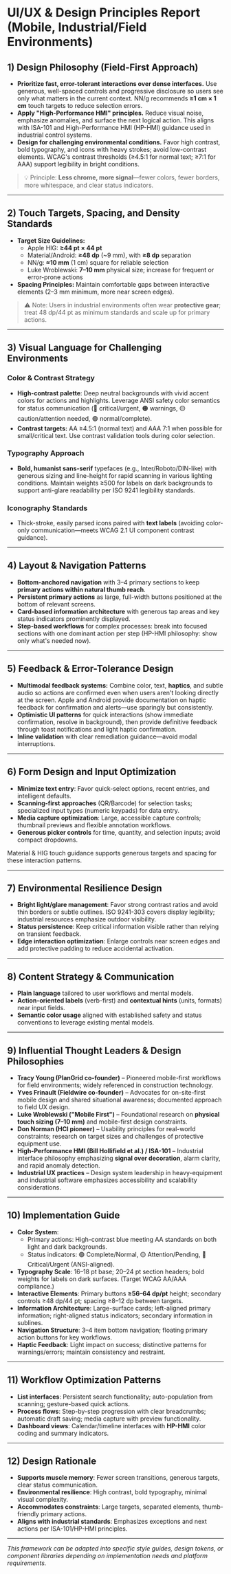 # UI/UX & Design Principles Report (Mobile, Industrial/Field Environments)

## 1) Design Philosophy (Field-First Approach)

- **Prioritize fast, error-tolerant interactions over dense interfaces.** Use generous, well-spaced controls and progressive disclosure so users see only what matters in the current context. NN/g recommends **≥1 cm × 1 cm** touch targets to reduce selection errors.
- **Apply "High-Performance HMI" principles.** Reduce visual noise, emphasize anomalies, and surface the next logical action. This aligns with ISA-101 and High-Performance HMI (HP-HMI) guidance used in industrial control systems.
- **Design for challenging environmental conditions.** Favor high contrast, bold typography, and icons with heavy strokes; avoid low-contrast elements. WCAG's contrast thresholds (≥4.5:1 for normal text; ≥7:1 for AAA) support legibility in bright conditions.

> 💡 Principle: **Less chrome, more signal**—fewer colors, fewer borders, more whitespace, and clear status indicators.

------

## 2) Touch Targets, Spacing, and Density Standards

- **Target Size Guidelines:**
  - Apple HIG: **≥44 pt × 44 pt**
  - Material/Android: **≥48 dp** (~9 mm), with **≥8 dp** separation
  - NN/g: **≈10 mm** (1 cm) square for reliable selection
  - Luke Wroblewski: **7–10 mm** physical size; increase for frequent or error-prone actions
- **Spacing Principles:** Maintain comfortable gaps between interactive elements (2–3 mm minimum, more near screen edges).

> ⚠️ Note: Users in industrial environments often wear **protective gear**; treat 48 dp/44 pt as minimum standards and scale up for primary actions.

------

## 3) Visual Language for Challenging Environments

### Color & Contrast Strategy

- **High-contrast palette**: Deep neutral backgrounds with vivid accent colors for actions and highlights. Leverage ANSI safety color semantics for status communication (🔴 critical/urgent, 🟠 warnings, 🟡 caution/attention needed, 🟢 normal/complete).
- **Contrast targets:** AA ≥4.5:1 (normal text) and AAA 7:1 when possible for small/critical text. Use contrast validation tools during color selection.

### Typography Approach

- **Bold, humanist sans-serif** typefaces (e.g., Inter/Roboto/DIN-like) with generous sizing and line-height for rapid scanning in various lighting conditions. Maintain weights ≥500 for labels on dark backgrounds to support anti-glare readability per ISO 9241 legibility standards.

### Iconography Standards

- Thick-stroke, easily parsed icons paired with **text labels** (avoiding color-only communication—meets WCAG 2.1 UI component contrast guidance).

------

## 4) Layout & Navigation Patterns

- **Bottom-anchored navigation** with 3–4 primary sections to keep **primary actions within natural thumb reach**.
- **Persistent primary actions** as large, full-width buttons positioned at the bottom of relevant screens.
- **Card-based information architecture** with generous tap areas and key status indicators prominently displayed.
- **Step-based workflows** for complex processes: break into focused sections with one dominant action per step (HP-HMI philosophy: show only what's needed now).

------

## 5) Feedback & Error-Tolerance Design

- **Multimodal feedback systems:** Combine color, text, **haptics**, and subtle audio so actions are confirmed even when users aren't looking directly at the screen. Apple and Android provide documentation on haptic feedback for confirmation and alerts—use sparingly but consistently.
- **Optimistic UI patterns** for quick interactions (show immediate confirmation, resolve in background), then provide definitive feedback through toast notifications and light haptic confirmation.
- **Inline validation** with clear remediation guidance—avoid modal interruptions.

------

## 6) Form Design and Input Optimization

- **Minimize text entry**: Favor quick-select options, recent entries, and intelligent defaults.
- **Scanning-first approaches** (QR/Barcode) for selection tasks; specialized input types (numeric keypads) for data entry.
- **Media capture optimization**: Large, accessible capture controls; thumbnail previews and flexible annotation workflows.
- **Generous picker controls** for time, quantity, and selection inputs; avoid compact dropdowns.

Material & HIG touch guidance supports generous targets and spacing for these interaction patterns.

------

## 7) Environmental Resilience Design

- **Bright light/glare management**: Favor strong contrast ratios and avoid thin borders or subtle outlines. ISO 9241-303 covers display legibility; industrial resources emphasize outdoor visibility.
- **Status persistence**: Keep critical information visible rather than relying on transient feedback.
- **Edge interaction optimization**: Enlarge controls near screen edges and add protective padding to reduce accidental activation.

------

## 8) Content Strategy & Communication

- **Plain language** tailored to user workflows and mental models.
- **Action-oriented labels** (verb-first) and **contextual hints** (units, formats) near input fields.
- **Semantic color usage** aligned with established safety and status conventions to leverage existing mental models.

------

## 9) Influential Thought Leaders & Design Philosophies

- **Tracy Young (PlanGrid co-founder)** – Pioneered mobile-first workflows for field environments; widely referenced in construction technology.
- **Yves Frinault (Fieldwire co-founder)** – Advocates for on-site-first mobile design and shared situational awareness; documented approach to field UX design.
- **Luke Wroblewski ("Mobile First")** – Foundational research on **physical touch sizing (7–10 mm)** and mobile-first design constraints.
- **Don Norman (HCI pioneer)** – Usability principles for real-world constraints; research on target sizes and challenges of protective equipment use.
- **High-Performance HMI (Bill Hollifield et al.) / ISA-101** – Industrial interface philosophy emphasizing **signal over decoration**, alarm clarity, and rapid anomaly detection.
- **Industrial UX practices** – Design system leadership in heavy-equipment and industrial software emphasizes accessibility and scalability considerations.

------

## 10) Implementation Guide

- **Color System**:
  - Primary actions: High-contrast blue meeting AA standards on both light and dark backgrounds.
  - Status indicators: 🟢 Complete/Normal, 🟡 Attention/Pending, 🔴 Critical/Urgent (ANSI-aligned).
- **Typography Scale**: 16–18 pt base; 20–24 pt section headers; bold weights for labels on dark surfaces. (Target WCAG AA/AAA compliance.)
- **Interactive Elements**: Primary buttons **≥56–64 dp/pt** height; secondary controls ≥48 dp/44 pt; spacing ≥8–12 dp between targets.
- **Information Architecture**: Large-surface cards; left-aligned primary information; right-aligned status indicators; secondary information in sublines.
- **Navigation Structure**: 3–4 item bottom navigation; floating primary action buttons for key workflows.
- **Haptic Feedback**: Light impact on success; distinctive patterns for warnings/errors; maintain consistency and restraint.

------

## 11) Workflow Optimization Patterns

- **List interfaces**: Persistent search functionality; auto-population from scanning; gesture-based quick actions.
- **Process flows**: Step-by-step progression with clear breadcrumbs; automatic draft saving; media capture with preview functionality.
- **Dashboard views**: Calendar/timeline interfaces with **HP-HMI** color coding and summary indicators.

------

## 12) Design Rationale

- **Supports muscle memory**: Fewer screen transitions, generous targets, clear status communication.
- **Environmental resilience**: High contrast, bold typography, minimal visual complexity.
- **Accommodates constraints**: Large targets, separated elements, thumb-friendly primary actions.
- **Aligns with industrial standards**: Emphasizes exceptions and next actions per ISA-101/HP-HMI principles.

------

*This framework can be adapted into specific style guides, design tokens, or component libraries depending on implementation needs and platform requirements.*